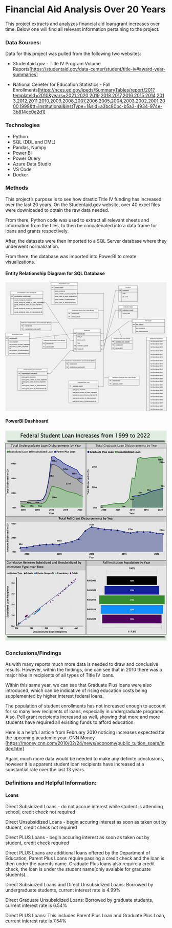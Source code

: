 # Financial Aid Analysis Over 20 Years
This project extracts and analyzes financial aid loan/grant increases over time. Below one will find all relevant information pertaining to the project:

### Data Sources:

Data for this project was pulled from the following two websites:

* Studentaid.gov - Title IV Program Volume Reports[https://studentaid.gov/data-center/student/title-iv#award-year-summaries]

* National Ceneter for Education Statistics - Fall Enrollments[https://nces.ed.gov/ipeds/SummaryTables/report/201?templateId=2010&years=2021,2020,2019,2018,2017,2016,2015,2014,2013,2012,2011,2010,2009,2008,2007,2006,2005,2004,2003,2002,2001,2000,1999&tt=institutional&instType=1&sid=a3bc80bc-b5a3-4934-974e-3b814cc0e2d1]

### Technologies

* Python
* SQL (DDL and DML)
* Pandas, Numpy
* Power BI
* Power Query
* Azure Data Studio
* VS Code
* Docker


### Methods

This project’s purpose is to see how drastic Title IV funding has increased over the last 20 years.
On the Studentaid.gov website, over 40 excel files were downloaded to obtain the raw data needed.

From there, Python code was used to extract all relevant sheets and information from the files, to then be concatenated into a data frame for loans and grants respectively. 

After, the datasets were then imported to a SQL Server database where they underwent normalization. 

From there, the database was imported into PowerBI to create visualizations.



#### Entity Relationship Diagram for SQL Database 

![ERD](<SQL and ERD/erd.drawio.png>)


#### PowerBI Dashboard 

![Dashboard](PowerBI/Financial_Aid_PowerBI_Dashboard-1.png)



### Conclusions/Findings

As with many reports much more data is needed to draw and conclusive results.
However, within the findings, one can see that in 2010 there was a major hike in recipients of all types of Title IV loans.

Within this same year, we can see that Graduate Plus loans were also introduced, which can be indicative of rising education costs being supplemented by higher interest federal loans. 

The population of student enrollments has not increased enough to account for so many new recipients of loans, especially in undergraduate programs. Also, Pell grant recipients increased as well, showing that more and more students have required all exisiting funds to afford education. 

Here is a helpful article from February 2010 noticing increases expected for the upcoming academic year. CNN Money [https://money.cnn.com/2010/02/24/news/economy/public_tuition_soars/index.htm]

Again, much more data would be needed to make any definite conclusions, however it is apparent student loan recipients have increased at a substantial rate over the last 13 years.



### Definitions and Helpful Information: 

#### Loans

Direct Subsidized Loans - do not accrue interest while student is attending school, credit check not required

Direct Unsubsidized Loans - begin accuring interest as soon as taken out by student, credit check not required

Direct PLUS Loans - begin accuring interest as soon as taken out by student, credit check required 



Direct PLUS Loans are additional loans offered by the Department of Education, Parent Plus Loans require passing a credit check and the loan is then under the parents name. 
Graduate Plus loans also require a credit check, the loan is under the student name(only avaiable for graduate students).



Direct Subsidized Loans and Direct Unsubsidized Loans: Borrowed by undergraduate students, current interest rate is 4.99%

Direct Graduate Unsubsidized Loans: Borrowed by graduate students, current interest rate is 6.54%

Direct PLUS Loans: This includes Parent Plus Loan and Graduate Plus Loan, current interest rate is 7.54%
